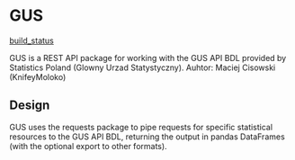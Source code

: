 # GUS
[build_status](https://travis-ci.org/KnifeyMoloko/GUS.svg?branch=master)

GUS is a REST API package for working with the GUS API BDL provided by 
Statistics Poland (Glowny Urzad Statystyczny).
Auhtor: Maciej Cisowski (KnifeyMoloko)

## Design

GUS uses the requests package to pipe requests 
for specific statistical resources to the GUS API BDL, returning the
output in pandas DataFrames (with the optional export to other 
formats).

